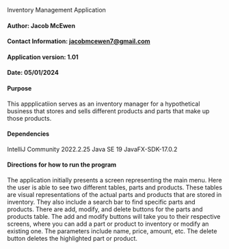 Inventory Management Application

#### Author: Jacob McEwen
#### Contact Information: jacobmcewen7@gmail.com
#### Application version: 1.01
#### Date: 05/01/2024

#### Purpose
This appplicatiion serves as an inventory manager for a hypothetical business that stores and sells 
different products and parts that make up those products.

#### Dependencies
IntelliJ Community 2022.2.25
Java SE 19
JavaFX-SDK-17.0.2

#### Directions for how to run the program
The application initially presents a screen representing the main menu. Here the user is able to see two different tables, parts and products. These tables
are visual representations of the actual parts and products that are stored in inventory. They also include a search bar to find specific parts and products.
There are add, modify, and delete buttons for the parts and products table. The add and modify buttons will take you to their respective screens, where you can
add a part or product to inventory or modify an existing one. The parameters include name, price, amount, etc. The delete button deletes the highlighted part or product.
